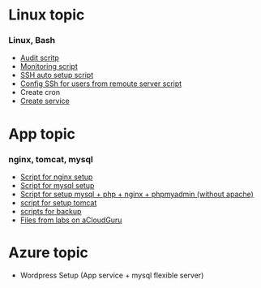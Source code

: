 # Linux topic

### Linux, Bash

-  [Audit scritp](https://github.com/1hkr4m/team-labs/blob/main/Linux%20topic/1.1-audit-users)
-  [Monitoring script](https://github.com/1hkr4m/team-labs/blob/main/Linux%20topic/1.2-monitoring)
-  [SSH auto setup script](https://github.com/1hkr4m/team-labs/blob/main/Linux%20topic/1.3-auto-ssh)
-  [Config SSh for users from remoute server script](https://github.com/1hkr4m/team-labs/blob/main/Linux%20topic/1.4-user-ssh)
-  Create cron
-  [Create service](https://github.com/1hkr4m/team-labs/blob/main/Linux%20topic/1.5-team-mon.service)

# App topic

### nginx, tomcat, mysql

-  [Script for nginx setup](https://github.com/1hkr4m/team-labs/tree/main/App%20topic/1-nginx-setup)
-  [Script for mysql setup](https://github.com/1hkr4m/team-labs/tree/main/App%20topic/2-mysql-setup)
-  [Script for setup mysql + php + nginx + phpmyadmin (without apache)](https://github.com/1hkr4m/team-labs/tree/main/App%20topic/3-lemp-setup)
-  [script for setup tomcat](https://github.com/1hkr4m/team-labs/tree/main/App%20topic/4-tomcat-setup)
-  [scripts for backup](https://github.com/1hkr4m/team-labs/tree/main/App%20topic/5-backup)
-  [Files from labs on aCloudGuru](https://github.com/1hkr4m/team-labs/tree/main/App%20topic/CloudGuruLab)

# Azure topic
-  Wordpress Setup (App service + mysql flexible server)

